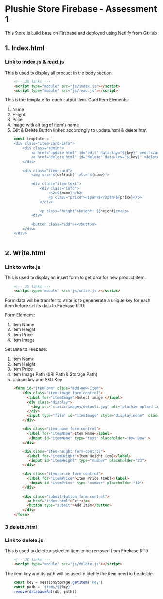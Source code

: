 # Plushie Store Firebase - Assessment 1

This Store is build base on Firebase and deployed using Netlify from GitHub
 
## 1. Index.html
### Link to index.js & read.js 
This is used to display all product in the body section
```html
    <!-- JS links -->
    <script type="module" src="js/index.js"></script>
    <script type="module" src="js/read.js"></script>
```

This is the template for each output item. 
Card Item Elements:
1. Name
2. Height
3. Price
4. Image with alt tag of item's name
3. Edit & Delete Button linked accordingly to update.html & delete.html

```javascript
    const template = `
    <div class="item-card-info">
        <div class="admin">
            <a href="update.html" id="edit" data-key="${key}" >edit</a>
            <a href="delete.html" id="delete" data-key="${key}" >delete</a>
        </div>

        <div class="item-card">
            <img src="${urlPath}" alt="${name}">

            <div class="item-text">
                <div class="info">
                    <h2>${name}</h2>
                    <p class="price"><span>$</span>${price}</p>
                </div>

                <p class="height">Height: ${height}cm</p>
            <div>
            
            <button class="add">+</button>
        </div>
    </div>
    `
```

## 2. Write.html
### Link to write.js 

This is used to display an insert form to get data for new product item. 
```html
    <!-- JS links -->
    <script type="module" src="js/write.js"></script>
```

Form data will be transfer to write.js to genenerate a unique key for each item before set its data to Firebase RTD.

Form Elememt:
1. Item Name
2. Item Height
3. Item Price
4. Item Image

Set Data to Firebase: 
1. Item Name
2. Item Height
3. Item Price
4. Item Image Path (URl Path & Storage Path)
5. Unique key and SKU Key

```html
    <form id="itemForm" class="add-new-item">
        <div class="item-image form-control">
          <label for="itemImage">Select image </label>
          <div class="display">
            <img src="static/images/default.jpg" alt="plushie upload images of your new plushie item">
          </div>   
          <input type="file" id="itemImage" style="display:none"  class="select-file"  accept=".jpg, .png, .jpeg, .webp">
        </div>

        <div class="item-name form-control">
          <label for="itemName">Item Name</label>         
           <input id="itemName" type="text" placeholder="Dow Dow" >
        </div>

        <div class="item-height form-control">
          <label for="itemHeight">Item Height (cm)</label>         
           <input id="itemHeight" type="number" placeholder="23">
        </div>

        <div class="item-price form-control">
          <label for="itemPrice">Item Price (CAD)</label>         
           <input id="itemPrice" type="number" placeholder="10">
        </div>
        
        <div class="submit-button form-control">
          <a href="index.html">Exit</a>
          <button type="submit">Add Item</button>
        </div>
    </form>
```

### 3 delete.html
### Link to delete.js 
This is used to delete a selected item to be removed from Firebase RTD

```html
    <!-- JS links -->
    <script type="module" src="js/delete.js"></script>
```

The item key and its path will be used to idetify the item need to be delete 
```javascript
    const key = sessionStorage.getItem('key')
    const path = `items/${key}`
    remove(databaseRef(db, path))
```